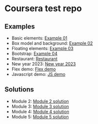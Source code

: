 # Coursera test repo

## Examples

* Basic elements: [Example 01](./examples/example01.html)
* Box model and background: [Example 02](./examples/example02.html)
* Floating elements: [Example 03](./examples/example03.html)
* Bootstrap: [Example 04](./examples/example04.html)
* Restaurant: [Restaurant](./examples/restaurant/)
* New year 2023: [New year 2023](./examples/newyear/)
* Flex demo: [Flex demo](./examples/flex/)
* Javascript demo: [JS demo](./examples/js/)

## Solutions

* Module 2: [Module 2 solution](./module2-solution/)
* Module 3: [Module 3 solution](./module3-solution/)
* Module 4: [Module 4 solution](./module4-solution/)
* Module 5: [Module 5 solution](./module5-solution/)
